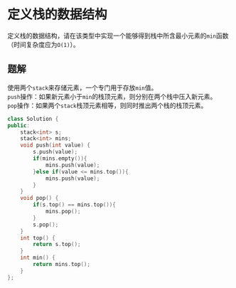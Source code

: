 # 定义栈的数据结构

定义栈的数据结构，请在该类型中实现一个能够得到栈中所含最小元素的`min`函数（时间复杂度应为`O(1)`）。

## 题解

使用两个`stack`来存储元素，一个专门用于存放`min`值。  
`push`操作：如果新元素小于`min`的栈顶元素，则分别在两个栈中压入新元素。  
`pop`操作：如果两个`stack`栈顶元素相等，则同时推出两个栈的栈顶元素。  

```cpp
class Solution {
public:
    stack<int> s;
    stack<int> mins;
    void push(int value) {
        s.push(value);
        if(mins.empty()){
            mins.push(value);
        }else if(value <= mins.top()){
            mins.push(value);
        }
    }
    void pop() {
        if(s.top() == mins.top()){
            mins.pop();
        }
        s.pop();
    }
    int top() {
        return s.top();
    }
    int min() {
        return mins.top();
    }
};
```